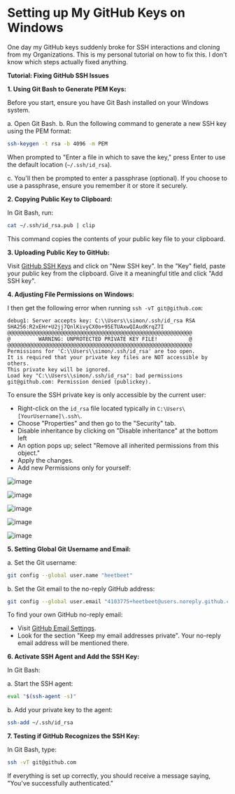 # Setting up My GitHub Keys on Windows
One day my GitHub keys suddenly broke for SSH interactions and cloning from my Organizations. This is my personal tutorial on how to fix this. I don't know which steps actually fixed anything.

**Tutorial: Fixing GitHub SSH Issues**

**1. Using Git Bash to Generate PEM Keys:**

Before you start, ensure you have Git Bash installed on your Windows system.

a. Open Git Bash. b. Run the following command to generate a new SSH key using the PEM format:

```bash
ssh-keygen -t rsa -b 4096 -m PEM
```

When prompted to "Enter a file in which to save the key," press Enter to use the default location (`~/.ssh/id_rsa`).

c. You'll then be prompted to enter a passphrase (optional). If you choose to use a passphrase, ensure you remember it or store it securely.

**2. Copying Public Key to Clipboard:**

In Git Bash, run:

```bash
cat ~/.ssh/id_rsa.pub | clip
```

This command copies the contents of your public key file to your clipboard.

**3. Uploading Public Key to GitHub:**

Visit [GitHub SSH Keys](https://github.com/settings/keys) and click on "New SSH key". In the "Key" field, paste your public key from the clipboard. Give it a meaningful title and click "Add SSH key".

**4. Adjusting File Permissions on Windows:**

I then get the following error when running `ssh -vT git@github.com`:

```
debug1: Server accepts key: C:\\Users\\simon/.ssh/id_rsa RSA SHA256:R2xEHr+U2jj7QnlKivyCX0o+95ETUAxwQIAudKrqZ7I
@@@@@@@@@@@@@@@@@@@@@@@@@@@@@@@@@@@@@@@@@@@@@@@@@@@@@@@@@@@
@         WARNING: UNPROTECTED PRIVATE KEY FILE!          @
@@@@@@@@@@@@@@@@@@@@@@@@@@@@@@@@@@@@@@@@@@@@@@@@@@@@@@@@@@@
Permissions for 'C:\\Users\\simon/.ssh/id_rsa' are too open.
It is required that your private key files are NOT accessible by others.
This private key will be ignored.
Load key "C:\\Users\\simon/.ssh/id_rsa": bad permissions
git@github.com: Permission denied (publickey).
```

To ensure the SSH private key is only accessible by the current user:

- Right-click on the `id_rsa` file located typically in `C:\Users\[YourUsername]\.ssh\`. 
- Choose "Properties" and then go to the "Security" tab.
- Disable inheritance by clicking on "Disable inheritance" at the bottom left
- An option pops up; select "Remove all inherited permissions from this object."
- Apply the changes.
- Add new Permissions only for yourself:

![image](https://github.com/heetbeet/Setting-Up-My-GitHub-Keys-on-Windows/assets/4103775/9862dd0c-149a-4160-8150-7ea7fd465e7e)

![image](https://github.com/heetbeet/Setting-Up-My-GitHub-Keys-on-Windows/assets/4103775/c9d15159-6b7f-43d1-8556-12c9afe14a0f)

![image](https://github.com/heetbeet/Setting-Up-My-GitHub-Keys-on-Windows/assets/4103775/7ff313f7-8034-405d-8df7-9f4e83d103ad)

![image](https://github.com/heetbeet/Setting-Up-My-GitHub-Keys-on-Windows/assets/4103775/ae09965c-1e79-40ff-b964-1c1a3ca883b3)

![image](https://github.com/heetbeet/Setting-Up-My-GitHub-Keys-on-Windows/assets/4103775/17f441c1-a9f5-46d1-916d-c0563de2386e)


**5. Setting Global Git Username and Email:**

a. Set the Git username:

```bash
git config --global user.name "heetbeet"
```

b. Set the Git email to the no-reply GitHub address:

```bash
git config --global user.email "4103775+heetbeet@users.noreply.github.com"
```

To find your own GitHub no-reply email:

* Visit [GitHub Email Settings](https://github.com/settings/emails).
* Look for the section "Keep my email addresses private". Your no-reply email address will be mentioned there.

**6. Activate SSH Agent and Add the SSH Key:**

In Git Bash:

a. Start the SSH agent:

```bash
eval "$(ssh-agent -s)"
```

b. Add your private key to the agent:

```bash
ssh-add ~/.ssh/id_rsa
```

**7. Testing if GitHub Recognizes the SSH Key:**

In Git Bash, type:

```bash
ssh -vT git@github.com
```

If everything is set up correctly, you should receive a message saying, "You've successfully authenticated."

